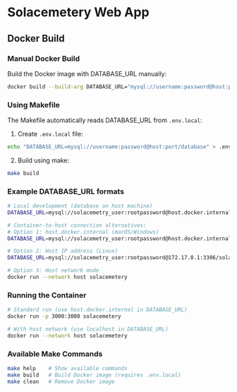 # Solacemetery Web App

## Docker Build

### Manual Docker Build

Build the Docker image with DATABASE_URL manually:

```bash
docker build --build-arg DATABASE_URL="mysql://username:password@host:port/database" -t solacemetery .
```

### Using Makefile

The Makefile automatically reads DATABASE_URL from `.env.local`:

1. Create `.env.local` file:
```bash
echo "DATABASE_URL=mysql://username:password@host:port/database" > .env.local
```

2. Build using make:
```bash
make build
```

### Example DATABASE_URL formats

```bash
# Local development (database on host machine)
DATABASE_URL=mysql://solacemetry_user:rootpassword@host.docker.internal:3306/solace_db

# Container-to-host connection alternatives:
# Option 1: host.docker.internal (macOS/Windows)
DATABASE_URL=mysql://solacemetry_user:rootpassword@host.docker.internal:3306/solace_db

# Option 2: Host IP address (Linux)
DATABASE_URL=mysql://solacemetry_user:rootpassword@172.17.0.1:3306/solace_db

# Option 3: Host network mode
docker run --network host solacemetery
```

### Running the Container

```bash
# Standard run (use host.docker.internal in DATABASE_URL)
docker run -p 3000:3000 solacemetery

# With host network (use localhost in DATABASE_URL)
docker run --network host solacemetery
```

### Available Make Commands

```bash
make help    # Show available commands
make build   # Build Docker image (requires .env.local)
make clean   # Remove Docker image
```
